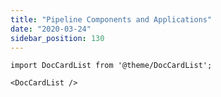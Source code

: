 ```yaml
---
title: "Pipeline Components and Applications"
date: "2020-03-24"
sidebar_position: 130
---
```


```mdx-code-block
import DocCardList from '@theme/DocCardList';

<DocCardList />
```
